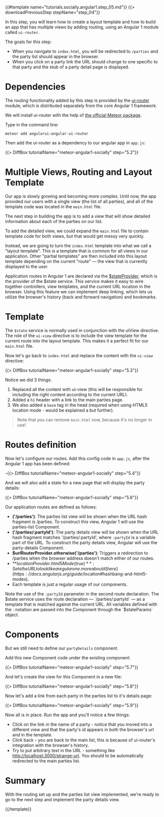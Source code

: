 {{#template name="tutorials.socially.angular1.step_05.md"}}
{{> downloadPreviousStep stepName="step_04"}}

In this step, you will learn how to create a layout template and how to build an app that has multiple views by adding routing, using an Angular 1 module called `ui-router`.

The goals for this step:

* When you navigate to `index.html`, you will be redirected to `/parties` and the party list should appear in the browser.
* When you click on a party link the URL should change to one specific to that party and the stub of a party detail page is displayed.

# Dependencies

The routing functionality added by this step is provided by the [ui-router](https://github.com/angular-ui/ui-router) module, which is distributed separately from the core Angular 1 framework.

We will install ui-router with the help of [the official Meteor package](https://atmospherejs.com/angularui/angular-ui-router).

Type in the command line:

    meteor add angularui:angular-ui-router

Then add the ui-router as a dependency to our angular app in `app.js`:

{{> DiffBox tutorialName="meteor-angular1-socially" step="5.2"}}

# Multiple Views, Routing and Layout Template

Our app is slowly growing and becoming more complex.
Until now, the app provided our users with a single view (the list of all parties), and all of the template code was located in the `main.html` file.

The next step in building the app is to add a view that will show detailed information about each of the parties on our list.

To add the detailed view, we could expand the `main.html` file to contain template code for both views, but that would get messy very quickly.

Instead, we are going to turn the `index.html` template into what we call a "layout template". This is a template that is common for all views in our application.
Other "partial templates" are then included into this layout template depending on the current "route" — the view that is currently displayed to the user.

Application routes in Angular 1 are declared via the [$stateProvider](https://github.com/angular-ui/ui-router/wiki), which is the provider of the $state service.
This service makes it easy to wire together controllers, view templates, and the current URL location in the browser.
Using this feature we can implement deep linking, which lets us utilize the browser's history (back and forward navigation) and bookmarks.


# Template

The `$state` service is normally used in conjunction with the uiView directive.
The role of the `ui-view` directive is to include the view template for the current route into the layout template.
This makes it a perfect fit for our `main.html` file.

Now let's go back to `index.html` and replace the content with the `ui-view` directive:

{{> DiffBox tutorialName="meteor-angular1-socially" step="5.3"}}

Notice we did 3 things:

1. Replaced all the content with ui-view (this will be responsible for including the right content according to the current URL).
2. Added a `h1` header with a link to the main parties page.
3. We also added a `base` tag in the head (required when using HTML5 location mode - would be explained a but further).

> Note that you can remove `main.html` now, because it's no longer in use!

# Routes definition

Now let's configure our routes.
Add this config code in `app.js`, after the Angular 1 app has been defined:

-{{> DiffBox tutorialName="meteor-angular1-socially" step="5.4"}}

And we will also add a state for a new page that will display the party details:

{{> DiffBox tutorialName="meteor-angular1-socially" step="5.6"}}

Our application routes are defined as follows:

* **('/parties')**: The parties list view will be shown when the URL hash fragment is /parties. To construct this view, Angular 1 will use the parties-list Component.
* **('/parties/:partyId')**: The party details view will be shown when the URL hash fragment matches '/parties/:partyId', where `:partyId` is a variable part of the URL. To construct the party details view, Angular will use the party-details Component.
* **$urlRouterProvider.otherwise('/parties')**: Triggers a redirection to /parties when the browser address doesn't match either of our routes.
* **$locationProvider.html5Mode(true)**: Sets the URL to look like a regular one. more about it [here](https://docs.angularjs.org/guide/$location#hashbang-and-html5-modes).
* Each template is just a regular usage of our components.

Note the use of the `:partyId` parameter in the second route declaration.
The $state service uses the route declaration — `/parties/:partyId` — as a template that is matched against the current URL.
All variables defined with the : notation are passed into the Component through the `$stateParams` object.

# Components

But we still need to define our `partyDetails` component.

Add this new Component code under the existing component:

{{> DiffBox tutorialName="meteor-angular1-socially" step="5.7"}}

And let's create the view for this Component in a new file:

{{> DiffBox tutorialName="meteor-angular1-socially" step="5.8"}}

Now let's add a link from each party in the parties list to it's details page:

{{> DiffBox tutorialName="meteor-angular1-socially" step="5.9"}}

Now all is in place.  Run the app and you'll notice a few things:

* Click on the link in the name of a party - notice that you moved into a different view and that the party's id appears in both the browser's url and in the template.
* Click back - you are back to the main list, this is because of ui-router's integration with the browser's history.
* Try to put arbitrary text in the URL - something like [http://localhost:3000/strange-url](http://localhost:3000/strange-url).  You should to be automatically redirected to the main parties list.

# Summary

With the routing set up and the parties list view implemented, we're ready to go to the next step and implement the party details view.

{{/template}}
